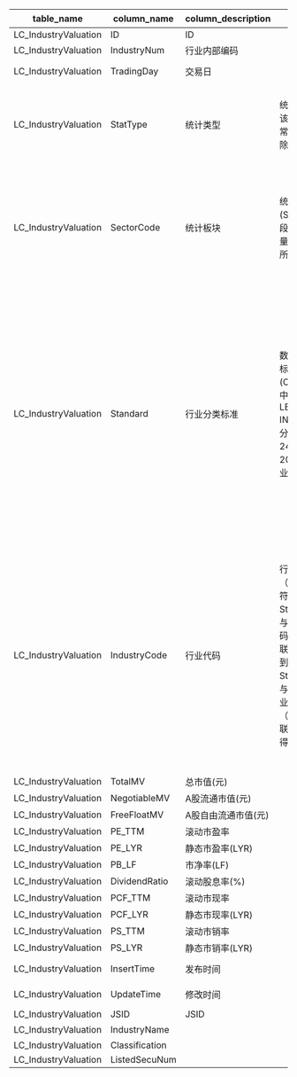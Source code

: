 | table_name | column_name| column_description | 注释 | Annotation| 数据示例|
|---|---|---|---|---|---|
| LC_IndustryValuation | ID | ID || | 702068509457|
| LC_IndustryValuation | IndustryNum| 行业内部编码 || | 60105811|
| LC_IndustryValuation | TradingDay | 交易日 || | 2021-10-25 12:00:00.000 |
| LC_IndustryValuation | StatType | 统计类型 | 统计类型(StatType)，该字段固定以下数值型常量：2-整体法不剔除负值 | StatType, this field is fixed with the following numeric constants: 2 - the overall method does not exclude negative values | 2 |
| LC_IndustryValuation | SectorCode | 统计板块 | 统计板块(SectorCode)，该字段固定以下数值型常量：5-沪、深及北交所市场 | "SectorCode (statistical sector), this field is fixed with the following numeric constants: 5-Shanghai, Shenzhen and Beijing Stock Exchange markets"| 5 |
| LC_IndustryValuation | Standard | 行业分类标准 | 数值型常量。行业分类标准(Standard)与(CT_SystemConst)表中的DM字段关联，令LB = 1081 AND DM IN (24,41)，得到行业分类标准的具体描述：24-申万行业分类2014版，41-申万行业分类2021版。| Numeric constant. The industry classification standard (Standard) is associated with the DM field in the (CT_SystemConst) table, with LB = 1081 AND DM IN (24,41), yielding the specific description of the industry classification standard: 24-Shenwan Industry Classification 2014 Edition, 41-Shenwan Industry Classification 2021 Edition. | 41|
| LC_IndustryValuation | IndustryCode | 行业代码 | 行业代码（IndustryCode），字符型常量：当Standard=24时，与“系统常量表”的“代码（DM）”关联，“LB=1804”，得到行业名称；当Standard=41时，与“行业类别表”的“行业代码（IndustryCode）”关联，“Standard=41”，得到行业名称 | Industry Code, string constant: When Standard equals 24, it is associated with the "Code (DM)" in the "System Constants Table", "LB=1804" to obtain the industry name; when Standard equals 41, it is associated with the "Industry Code (IndustryCode)" in the "Industry Category Table", "Standard=41" to obtain the industry name. | 740201|
| LC_IndustryValuation | TotalMV| 总市值(元) || | 134863892169.42 |
| LC_IndustryValuation | NegotiableMV | A股流通市值(元)|| | 129358349179.86 |
| LC_IndustryValuation | FreeFloatMV| A股自由流通市值(元)|| | 58139655899.12|
| LC_IndustryValuation | PE_TTM | 滚动市盈率 || | 14.5732 |
| LC_IndustryValuation | PE_LYR | 静态市盈率(LYR)|| | 29.9087 |
| LC_IndustryValuation | PB_LF| 市净率(LF) || | 2.0604|
| LC_IndustryValuation | DividendRatio| 滚动股息率(%)|| | 0.9597|
| LC_IndustryValuation | PCF_TTM| 滚动市现率 || | 16.1865 |
| LC_IndustryValuation | PCF_LYR| 静态市现率(LYR)|| | 27.9572 |
| LC_IndustryValuation | PS_TTM | 滚动市销率 || | 1.4956|
| LC_IndustryValuation | PS_LYR | 静态市销率(LYR)|| | 1.8657|
| LC_IndustryValuation | InsertTime | 发布时间 || | 2022-03-31 06:50:51.230 |
| LC_IndustryValuation | UpdateTime | 修改时间 || | 2024-08-28 02:41:33.077 |
| LC_IndustryValuation | JSID | JSID || | 778556320884|
| LC_IndustryValuation | IndustryName ||| | 焦炭Ⅲ |
| LC_IndustryValuation | Classification ||| | 3 |
| LC_IndustryValuation | ListedSecuNum||| | 9 |